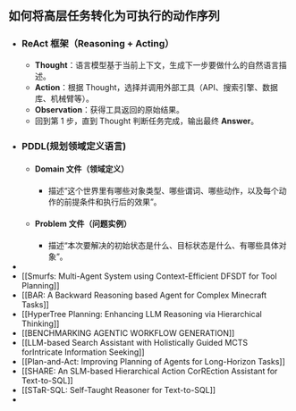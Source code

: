 ## 如何将高层任务转化为可执行的动作序列
- ### ReAct 框架（Reasoning + Acting）
	- **Thought**：语言模型基于当前上下文，生成下一步要做什么的自然语言描述。
	- **Action**：根据 Thought，选择并调用外部工具（API、搜索引擎、数据库、机械臂等）。
	- **Observation**：获得工具返回的原始结果。
	- 回到第 1 步，直到 Thought 判断任务完成，输出最终 **Answer**。
- ### PDDL(规划领域定义语言)
	- #### Domain 文件（领域定义）
		- 描述“这个世界里有哪些对象类型、哪些谓词、哪些动作，以及每个动作的前提条件和执行后的效果”。
	- #### Problem 文件（问题实例）
		- 描述“本次要解决的初始状态是什么、目标状态是什么、有哪些具体对象”。
-
- [[Smurfs: Multi-Agent System using Context-Efficient DFSDT for Tool Planning]]
- [[BAR: A Backward Reasoning based Agent for Complex Minecraft Tasks]]
- [[HyperTree Planning: Enhancing LLM Reasoning via Hierarchical Thinking]]
- [[BENCHMARKING AGENTIC WORKFLOW GENERATION]]
- [[LLM-based Search Assistant with Holistically Guided MCTS forIntricate Information Seeking]]
- [[Plan-and-Act: Improving Planning of Agents for Long-Horizon Tasks]]
- [[SHARE: An SLM-based Hierarchical Action CorREction Assistant for Text-to-SQL]]
- [[STaR-SQL: Self-Taught Reasoner for Text-to-SQL]]
-